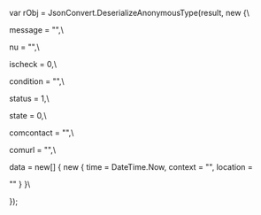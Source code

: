 var rObj = JsonConvert.DeserializeAnonymousType(result, new {\

message = \"\",\

nu = \"\",\

ischeck = 0,\

condition = \"\",\

status = 1,\

state = 0,\

comcontact = \"\",\

comurl = \"\",\

data = new\[\] { new { time = DateTime.Now, context = \"\", location =

\"\" } }\

});

